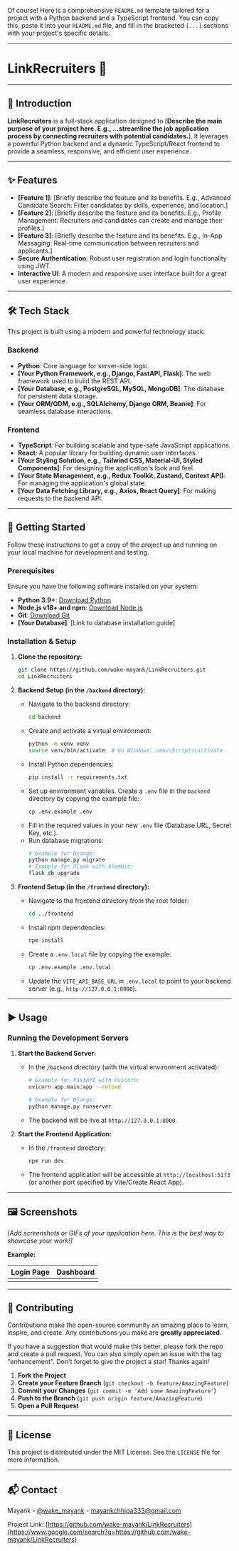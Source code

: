 Of course\! Here is a comprehensive `README.md` template tailored for a project with a Python backend and a TypeScript frontend. You can copy this, paste it into your `README.md` file, and fill in the bracketed `[...]` sections with your project's specific details.

-----

# LinkRecruiters 🚀

[](https://opensource.org/licenses/MIT)
[](http://makeapullrequest.com)
[](https://www.google.com/search?q=https://www.linkedin.com/in/wake-mayank/)

-----

## 📝 Introduction

**LinkRecruiters** is a full-stack application designed to [**Describe the main purpose of your project here. E.g., ...streamline the job application process by connecting recruiters with potential candidates.**]. It leverages a powerful Python backend and a dynamic TypeScript/React frontend to provide a seamless, responsive, and efficient user experience.

-----

## ✨ Features

  * **[Feature 1]**: [Briefly describe the feature and its benefits. E.g., Advanced Candidate Search: Filter candidates by skills, experience, and location.]
  * **[Feature 2]**: [Briefly describe the feature and its benefits. E.g., Profile Management: Recruiters and candidates can create and manage their profiles.]
  * **[Feature 3]**: [Briefly describe the feature and its benefits. E.g., In-App Messaging: Real-time communication between recruiters and applicants.]
  * **Secure Authentication**: Robust user registration and login functionality using JWT.
  * **Interactive UI**: A modern and responsive user interface built for a great user experience.

-----

## 🛠️ Tech Stack

This project is built using a modern and powerful technology stack:

### **Backend**

  * **Python**: Core language for server-side logic.
  * **[Your Python Framework, e.g., Django, FastAPI, Flask]**: The web framework used to build the REST API.
  * **[Your Database, e.g., PostgreSQL, MySQL, MongoDB]**: The database for persistent data storage.
  * **[Your ORM/ODM, e.g., SQLAlchemy, Django ORM, Beanie]**: For seamless database interactions.

### **Frontend**

  * **TypeScript**: For building scalable and type-safe JavaScript applications.
  * **React**: A popular library for building dynamic user interfaces.
  * **[Your Styling Solution, e.g., Tailwind CSS, Material-UI, Styled Components]**: For designing the application's look and feel.
  * **[Your State Management, e.g., Redux Toolkit, Zustand, Context API]**: For managing the application's global state.
  * **[Your Data Fetching Library, e.g., Axios, React Query]**: For making requests to the backend API.

-----

## 🚀 Getting Started

Follow these instructions to get a copy of the project up and running on your local machine for development and testing.

### **Prerequisites**

Ensure you have the following software installed on your system:

  * **Python 3.9+**: [Download Python](https://www.python.org/downloads/)
  * **Node.js v18+ and npm**: [Download Node.js](https://nodejs.org/)
  * **Git**: [Download Git](https://git-scm.com/downloads)
  * **[Your Database]**: [Link to database installation guide]

### **Installation & Setup**

1.  **Clone the repository:**

    ```bash
    git clone https://github.com/wake-mayank/LinkRecruiters.git
    cd LinkRecruiters
    ```

2.  **Backend Setup (in the `/backend` directory):**

      * Navigate to the backend directory:
        ```bash
        cd backend
        ```
      * Create and activate a virtual environment:
        ```bash
        python -m venv venv
        source venv/bin/activate  # On Windows: venv\Scripts\activate
        ```
      * Install Python dependencies:
        ```bash
        pip install -r requirements.txt
        ```
      * Set up environment variables. Create a `.env` file in the `backend` directory by copying the example file:
        ```bash
        cp .env.example .env
        ```
      * Fill in the required values in your new `.env` file (Database URL, Secret Key, etc.).
      * Run database migrations:
        ```bash
        # Example for Django:
        python manage.py migrate
        # Example for Flask with Alembic:
        flask db upgrade
        ```

3.  **Frontend Setup (in the `/frontend` directory):**

      * Navigate to the frontend directory from the root folder:
        ```bash
        cd ../frontend
        ```
      * Install npm dependencies:
        ```bash
        npm install
        ```
      * Create a `.env.local` file by copying the example:
        ```bash
        cp .env.example .env.local
        ```
      * Update the `VITE_API_BASE_URL` in `.env.local` to point to your backend server (e.g., `http://127.0.0.1:8000`).

-----

## ▶️ Usage

### **Running the Development Servers**

1.  **Start the Backend Server:**

      * In the `/backend` directory (with the virtual environment activated):
        ```bash
        # Example for FastAPI with Uvicorn:
        uvicorn app.main:app --reload

        # Example for Django:
        python manage.py runserver
        ```
      * The backend will be live at `http://127.0.0.1:8000`.

2.  **Start the Frontend Application:**

      * In the `/frontend` directory:
        ```bash
        npm run dev
        ```
      * The frontend application will be accessible at `http://localhost:5173` (or another port specified by Vite/Create React App).

-----

## 🖼️ Screenshots

*[Add screenshots or GIFs of your application here. This is the best way to showcase your work\!]*

**Example:**

| Login Page                               | Dashboard                                 |
| ----------------------------------------- | ----------------------------------------- |
|    | |

-----

## 🤝 Contributing

Contributions make the open-source community an amazing place to learn, inspire, and create. Any contributions you make are **greatly appreciated**.

If you have a suggestion that would make this better, please fork the repo and create a pull request. You can also simply open an issue with the tag "enhancement". Don't forget to give the project a star\! Thanks again\!

1.  **Fork the Project**
2.  **Create your Feature Branch** (`git checkout -b feature/AmazingFeature`)
3.  **Commit your Changes** (`git commit -m 'Add some AmazingFeature'`)
4.  **Push to the Branch** (`git push origin feature/AmazingFeature`)
5.  **Open a Pull Request**

-----

## 📄 License

This project is distributed under the MIT License. See the `LICENSE` file for more information.

-----

## 📬 Contact

Mayank - [@wake\_mayank](https://www.google.com/search?q=https://twitter.com/wake_mayank) - [mayankchhipa333@gmail.com](mailto:mayankchhipa333@gmail.com)

Project Link: [https://github.com/wake-mayank/LinkRecruiters](https://www.google.com/search?q=https://github.com/wake-mayank/LinkRecruiters)
